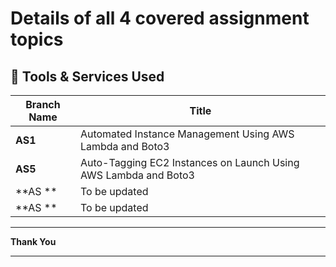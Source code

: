 # Details of all 4 covered assignment topics

## 🧰 Tools & Services Used

|Branch Name         | Title                              |
|--------------------|------------------------------------|
| **AS1**            | Automated Instance Management Using AWS Lambda and Boto3     |
| **AS5**            | Auto-Tagging EC2 Instances on Launch Using AWS Lambda and Boto3 |
| **AS **            | To be updated  |
| **AS **            | To be updated       |


---

**Thank You**

---
